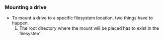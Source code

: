 ### Mounting a drive
- To mount a drive to a specific filesystem location, two things have to happen. 
	1. The root directory where the mount will be placed has to exist in the filesystem